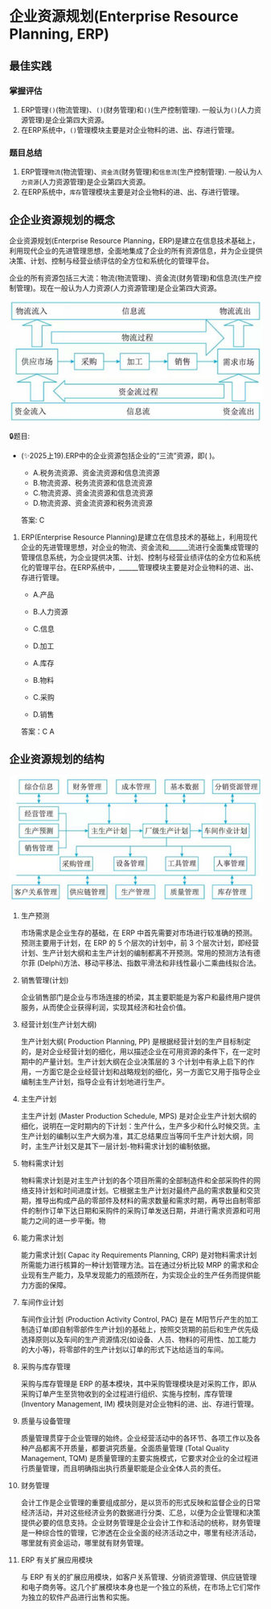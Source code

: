 # 企业资源规划(Enterprise Resource Planning, ERP)

## 最佳实践


### 掌握评估


1. ERP管理`()`(物流管理)、`()`(财务管理)和`()`(生产控制管理). 一般认为`()`(人力资源管理)是企业第四大资源。
2. 在ERP系统中，`()`管理模块主要是对企业物料的进、出、存进行管理。


### 题目总结

1. ERP管理`物流`(物流管理)、`资金流`(财务管理)和`信息流`(生产控制管理). 一般认为`人力资源`(人力资源管理)是企业第四大资源。
2. 在ERP系统中，`库存`管理模块主要是对企业物料的进、出、存进行管理。



## 企企业资源规划的概念

企业资源规划(Enterprise Resource Planning，ERP)是建立在信息技术基础上，利用现代企业的先进管理思想，全面地集成了企业的所有资源信息，并为企业提供决策、计划、控制与经营业绩评估的全方位和系统化的管理平台。 

企业的所有资源包括三大流：物流(物流管理)、资金流(财务管理)和信息流(生产控制管理)。现在一般认为人力资源(人力资源管理)是企业第四大资源。


![alt text](7企业资源规划/企业运作的供需链图.png)

🔒题目:

- (✨2025上19).ERP中的企业资源包括企业的“三流”资源，即( )。
    - A.税务流资源、资金流资源和信息流资源
    - B.物流资源、税务流资源和信息流资源
    - C.物流资源、资金流资源和信息流资源
    - D.物流资源、资金流资源和税务流资源

    答案: C


1. ERP(Enterprise Resource Planning)是建立在信息技术的基础上，利用现代企业的先进管理思想，对企业的物流、资金流和______流进行全面集成管理的管理信息系统，为企业提供决策、计划、控制与经营业绩评估的全方位和系统化的管理平台。在ERP系统中，______管理模块主要是对企业物料的进、出、存进行管理。
    - A.产品
    - B.人力资源
    - C.信息
    - D.加工

    - A.库存
    - B.物料
    - C.采购
    - D.销售

    答案：C A 


## 企业资源规划的结构

![alt text](7企业资源规划/ERP结构原理图.png)

1. 生产预测

    市场需求是企业生存的基础，在 ERP 中首先需要对市场进行较准确的预测。预测主要用于计划，在 ERP 的 5 个层次的计划中，前 3 个层次计划，即经营计划、生产计划大纲和主生产计划的编制都离不开预测。常用的预测方法有德尔菲 (Delphi)方法、移动平移法、指数平滑法和非线性最小二乘曲线拟合法。

2. 销售管理(计划)

    企业销售部门是企业与市场连接的桥梁，其主要职能是为客户和最终用户提供服务，从而使企业获得利润，实现其经济和社会价值。

3. 经营计划(生产计划大纲)

    生产计划大纲( Production Planning,  PP) 是根据经营计划的生产目标制定的，是对企业经营计划的细化，用以描述企业在可用资源的条件下，在一定时期中的产量计划。生产计划大纲在企业决策层的 3 个计划中有承上启下的作用，一方面它是企业经营计划和战略规划的细化，另一方面它又用于指导企业编制主生产计划，指导企业有计划地进行生产。

4. 主生产计划

    主生产计划 (Master Production  Schedule,  MPS) 是对企业生产计划大纲的细化，说明在一定时期内的下计划：生产什么，生产多少和什么时候交货。主生产计划的编制以生产大纲为准，其汇总结果应当等同千生产计划大纲，同时，主生产计划又是其下一层计划-物料需求计划的编制依据。


5. 物料需求计划

    物料需求计划是对主生产计划的各个项目所需的全部制造件和全部采购件的网络支持计划和时间进度计划。它根据主生产计划对最终产品的需求数量和交货期，推导出构成产品的零部件及材料的需求数量和需求时期，再导出自制零部件的制作订单下达日期和采购件的采购订单发送日期，并进行需求资源和可用能力之间的进一步平衡。物

6. 能力需求计划

    能力需求计划( Capac ity Requirements Planning,  CRP) 是对物料需求计划所需能力进行核算的一种计划管理方法。旨在通过分析比较 MRP 的需求和企业现有生产能力，及早发现能力的瓶颈所在，为实现企业的生产任务而提供能力方面的保障。

7. 车间作业计划

    车间作业计划 (Production Activity Control,  PAC) 是在 M阳节斤产生的加工制造订单(即自制零部件生产计划)的基础上，按照交货期的前后和生产优先级选择原则以及车间的生产资源情况(如设备、人员、物料的可用性、加工能力的大小等)，将零部件的生产计划以订单的形式下达给适当的车间。


8. 采购与库存管理

    采购与库存管理是 ERP 的基本模块，其中采购管理模块是对采购工作，即从采购订单产生至货物收到的全过程进行组织、实施与控制，库存管理 (Inventory Management,  IM) 模块则是对企业物料的进、出、存进行管理。

9. 质量与设备管理

    质量管理贯穿于企业管理的始终。企业经营活动中的各环节、各项工作以及各种产品都离不开质量，都要讲究质量。全面质量管理 (Total Quality Management,  TQM) 是质量管理的主要实施模式，它要求对企业的全过程进行质量管理，而且明确指出执行质量职能是企业全体人员的责任。

10. 财务管理

    会计工作是企业管理的重要组成部分，是以货币的形式反映和监督企业的日常经济活动，并对这些经济业务的数据进行分类、汇总，以便为企业管理和决策提供必要的信息支持。企业财务管理是企业会计工作和活动的统称，财务管理是一种综合性的管理，它渗透在企业全面的经济活动之中，哪里有经济活动，哪里就有资金运动，哪里就有财务管理。

11. ERP 有关扩展应用模块

    与 ERP 有关的扩展应用模块，如客户关系管理、分销资源管理、供应链管理和电子商务等。这几个扩展模块本身也是一个独立的系统，在市场上它们常作为独立的软件产品进行出售和实施。














